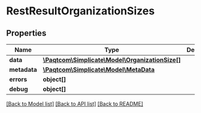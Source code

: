 # RestResultOrganizationSizes

## Properties

 Name         | Type                                                                | Description | Notes      
--------------|---------------------------------------------------------------------|-------------|------------
 **data**     | [**\Paqtcom\Simplicate\Model\OrganizationSize[]**](OrganizationSize.md) |             | [optional] 
 **metadata** | [**\Paqtcom\Simplicate\Model\MetaData**](MetaData.md)                   |             | [optional] 
 **errors**   | **object[]**                                                        |             | [optional] 
 **debug**    | **object[]**                                                        |             | [optional] 

[[Back to Model list]](../README.md#documentation-for-models) [[Back to API list]](../README.md#documentation-for-api-endpoints) [[Back to README]](../README.md)


